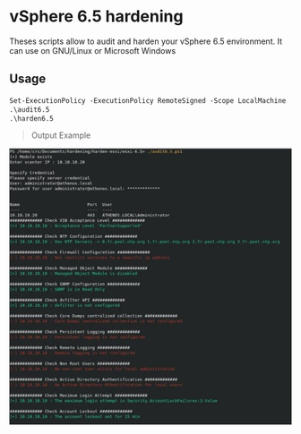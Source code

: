 # vSphere 6.5 hardening

Theses scripts allow to audit and harden your vSphere 6.5 environment. It can use on GNU/Linux or Microsoft Windows

## Usage

    Set-ExecutionPolicy -ExecutionPolicy RemoteSigned -Scope LocalMachine
    .\audit6.5
    .\harden6.5

> Output Example

<p align="center">
  <img src="https://raw.githubusercontent.com/p0sql/harden-esxi/master/esxi-6.5/image/usage.jpg">
</p>
